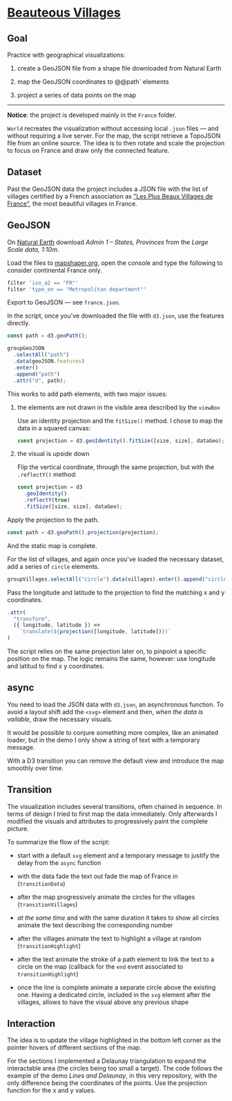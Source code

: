 # [Beauteous Villages](https://codepen.io/borntofrappe/full/KKeGNVg)

## Goal

Practice with geographical visualizations:

1.  create a GeoJSON file from a shape file downloaded from Natural Earth

2.  map the GeoJSON coordinates to @@path` elements

3.  project a series of data points on the map

---

**Notice**: the project is developed mainly in the `France` folder.

`World` recreates the visualization without accessing local `.json` files — and without requiring a live server. For the map, the script retrieve a TopoJSON file from an online source. The idea is to then rotate and scale the projection to focus on France and draw only the connected feature.

## Dataset

Past the GeoJSON data the project includes a JSON file with the list of villages certified by a French association as ["Les Plus Beaux Villages de France"](https://www.les-plus-beaux-villages-de-france.org/fr/nos-villages/), the most beautiful villages in France.

## GeoJSON

On [Natural Earth](https://www.naturalearthdata.com) download _Admin 1 – States, Provinces_ from the _Large Scale data, 1:10m_.

Load the files to [mapshaper.org](https://mapshaper.org/), open the console and type the following to consider continental France only.

```bash
filter 'iso_a2 == "FR"'
filter 'type_en == "Metropolitan department"'
```

Export to GeoJSON — see `france.json`.

In the script, once you've downloaded the file with `d3.json`, use the features directly.

```js
const path = d3.geoPath();

groupGeoJSON
  .selectAll("path")
  .data(geoJSON.features)
  .enter()
  .append("path")
  .attr("d", path);
```

This works to add path elements, with two major issues:

1. the elements are not drawn in the visible area described by the `viewBox`

   Use an identity projection and the `fitSize()` method. I chose to map the data in a squared canvas:

   ```js
   const projection = d3.geoIdentity().fitSize([size, size], dataGeo);
   ```

2. the visual is upside down

   Flip the vertical coordinate, through the same projection, but with the `.reflectY()` method:

   ```js
   const projection = d3
     .geoIdentity()
     .reflectY(true)
     .fitSize([size, size], dataGeo);
   ```

Apply the projection to the path.

```js
const path = d3.geoPath().projection(projection);
```

And the static map is complete.

For the list of villages, and again once you've loaded the necessary dataset, add a series of `circle` elements.

```js
groupVillages.selectAll("circle").data(villages).enter().append("circle");
```

Pass the longitude and latitude to the projection to find the matching x and y coordinates.

```js
.attr(
  "transform",
  ({ longitude, latitude }) =>
    `translate(${projection([longitude, latitude])})`
)
```

The script relies on the same projection later on, to pinpoint a specific position on the map. The logic remains the same, however: use longitude and latitud to find x y coordinates.

## async

You need to load the JSON data with `d3.json`, an asynchronous function. To avoid a layout shift add the `<svg>` element and then, _when the data is vailable_, draw the necessary visuals.

It would be possible to conjure something more complex, like an animated loader, but in the demo I only show a string of text with a temporary message.

With a D3 transition you can remove the default view and introduce the map smoothly over time.

## Transition

The visualization includes several transitions, often chained in sequence. In terms of design I tried to first map the data immediately. Only afterwards I modified the visuals and attributes to progressively paint the complete picture.

To summarize the flow of the script:

- start with a default `svg` element and a temporary message to justify the delay from the `async` function

- with the data fade the text out fade the map of France in (`transitionData`)

- after the map progressively animate the circles for the villages (`transitionVillages`)

- _at the same time_ and with the same duration it takes to show all circles animate the text describing the corresponding number

- after the villages animate the text to highlight a village at random (`transitionHighlight`)

- after the text animate the stroke of a path element to link the text to a circle on the map (callback for the `end` event associated to `transitionHighlight`)

- once the line is complete animate a separate circle above the existing one. Having a dedicated circle, included in the `svg` element after the villages, allows to have the visual above any previous shape

## Interaction

The idea is to update the village highlighted in the bottom left corner as the pointer hovers of different sections of the map.

For the sections I implemented a Delaunay triangulation to expand the interactable area (the circles being too small a target). The code follows the example of the demo _Lines and Delaunay_, in this very repository, with the only difference being the coordinates of the points. Use the projection function for the x and y values.
